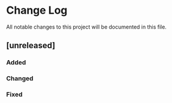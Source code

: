 # Change Log
All notable changes to this project will be documented in this file.

## [unreleased]

### Added

### Changed

### Fixed
